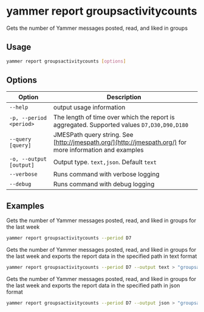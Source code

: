 # yammer report groupsactivitycounts

Gets the number of Yammer messages posted, read, and liked in groups

## Usage

```sh
yammer report groupsactivitycounts [options]
```

## Options

Option|Description
------|-----------
`--help`|output usage information
`-p, --period <period>`|The length of time over which the report is aggregated. Supported values `D7,D30,D90,D180`
`--query [query]`|JMESPath query string. See [http://jmespath.org/](http://jmespath.org/) for more information and examples
`-o, --output [output]`|Output type. `text,json`. Default `text`
`--verbose`|Runs command with verbose logging
`--debug`|Runs command with debug logging

## Examples

Gets the number of Yammer messages posted, read, and liked in groups for the last week

```sh
yammer report groupsactivitycounts --period D7
```

Gets the number of Yammer messages posted, read, and liked in groups for the last week and exports the report data in the specified path in text format

```sh
yammer report groupsactivitycounts --period D7 --output text > "groupsactivitycounts.txt"
```

Gets the number of Yammer messages posted, read, and liked in groups for the last week and exports the report data in the specified path in json format

```sh
yammer report groupsactivitycounts --period D7 --output json > "groupsactivitycounts.json"
```

